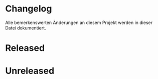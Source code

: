 # Changelog

Alle bemerkenswerten Änderungen an diesem Projekt werden in dieser Datei dokumentiert.


# Released


# Unreleased

